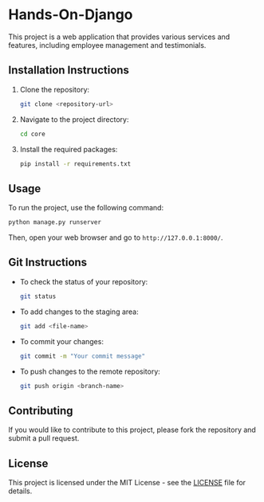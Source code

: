 # Hands-On-Django
This project is a web application that provides various services and features, including employee management and testimonials.

## Installation Instructions
1. Clone the repository:
   ```bash
   git clone <repository-url>
   ```
2. Navigate to the project directory:
   ```bash
   cd core
   ```
3. Install the required packages:
   ```bash
   pip install -r requirements.txt
   ```

## Usage
To run the project, use the following command:
```bash
python manage.py runserver
```
Then, open your web browser and go to `http://127.0.0.1:8000/`.

## Git Instructions
- To check the status of your repository:
  ```bash
  git status
  ```
- To add changes to the staging area:
  ```bash
  git add <file-name>
  ```
- To commit your changes:
  ```bash
  git commit -m "Your commit message"
  ```
- To push changes to the remote repository:
  ```bash
  git push origin <branch-name>
  ```

## Contributing
If you would like to contribute to this project, please fork the repository and submit a pull request.

## License
This project is licensed under the MIT License - see the [LICENSE](LICENSE) file for details.
